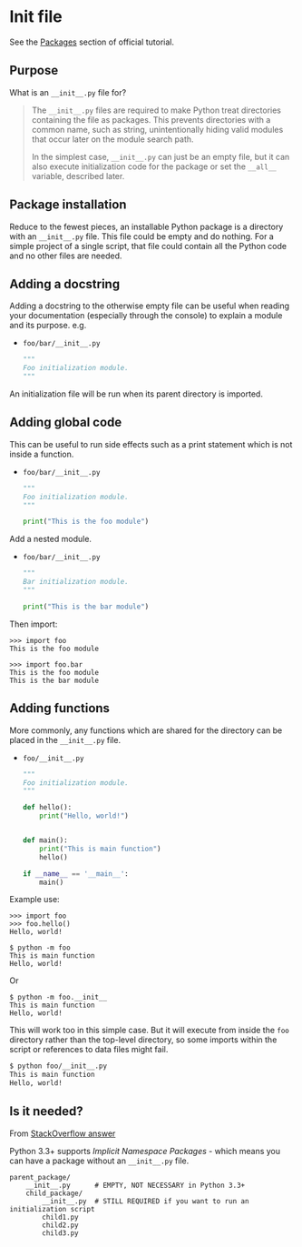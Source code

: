 # Init file

See the [Packages](https://docs.python.org/3/tutorial/modules.html#packages) section of official tutorial.


## Purpose

What is an `__init__.py` file for?

> The `__init__.py` files are required to make Python treat directories containing the file as packages. This prevents directories with a common name, such as string, unintentionally hiding valid modules that occur later on the module search path.
>
> In the simplest case, `__init__.py` can just be an empty file, but it can also execute initialization code for the package or set the `__all__` variable, described later.


## Package installation

Reduce to the fewest pieces, an installable Python package is a directory with an `__init__.py` file. This file could be empty and do nothing. For a simple project of a single script, that file could contain all the Python code and no other files are needed.


## Adding a docstring

Adding a docstring to the otherwise empty file can be useful when reading your documentation (especially through the console) to explain a module and its purpose. e.g.

- `foo/bar/__init__.py`
    ```python
    """
    Foo initialization module.
    """

    ```

An initialization file will be run when its parent directory is imported.


## Adding global code

This can be useful to run side effects such as a print statement which is not inside a function.

- `foo/bar/__init__.py`
    ```python
    """
    Foo initialization module.
    """

    print("This is the foo module")
    ```

Add a nested module.

- `foo/bar/__init__.py`
    ```python
    """
    Bar initialization module.
    """

    print("This is the bar module")
    ```


Then import:

```
>>> import foo
This is the foo module
```

```
>>> import foo.bar
This is the foo module
This is the bar module
```


## Adding functions

More commonly, any functions which are shared for the directory can be placed in the `__init__.py` file.

- `foo/__init__.py`
    ```python
    """
    Foo initialization module.
    """

    def hello():
        print("Hello, world!")


    def main():
        print("This is main function")
        hello()

    if __name__ == '__main__':
        main()
    ```

Example use:

```
>>> import foo
>>> foo.hello()
Hello, world!
```

```
$ python -m foo
This is main function
Hello, world!
```

Or

```
$ python -m foo.__init__
This is main function
Hello, world!
```

This will work too in this simple case. But it will execute from inside the `foo` directory rather than the top-level directory, so some imports within the script or references to data files might fail.

```sh
$ python foo/__init__.py
This is main function
Hello, world!
```

## Is it needed?

From [StackOverflow answer](https://stackoverflow.com/questions/37139786/is-init-py-not-required-for-packages-in-python-3-3)

Python 3.3+ supports *Implicit Namespace Packages* - which means you can have a package without an `__init__.py` file.

```
parent_package/
    __init__.py      # EMPTY, NOT NECESSARY in Python 3.3+
    child_package/
        __init__.py  # STILL REQUIRED if you want to run an initialization script
        child1.py
        child2.py
        child3.py
```

